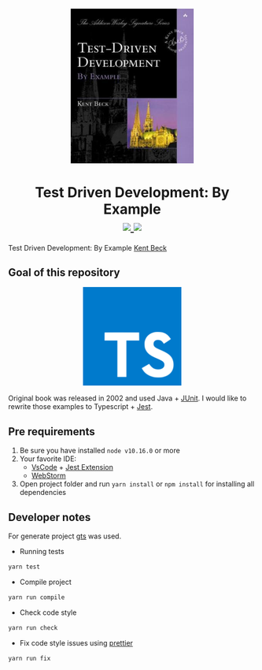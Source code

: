 <p align="center">
  <a href="https://www.amazon.com/Test-Driven-Development-Kent-Beck/dp/0321146530">
    <img alt="TDD " src="/doc/book-cover.jpg" width="250" />
  </a>
</p>
<h1 align="center">
 Test Driven Development: By Example<br>
 <a href="https://travis-ci.org">
    <img src="https://travis-ci.org/artem-galas/tdd-wycash-ts.svg?branch=master">
 </a>
 <a href="https://github.com/google/gts">
    <img src="https://img.shields.io/badge/code%20style-google-blueviolet.svg">
 </a>
</h1>

Test Driven Development: By Example [Kent Beck](https://www.kentbeck.com/)

## Goal of this repository
<p align="center">
  <a href="https://www.typescriptlang.org/">
    <img
      alt="Typescript"
      src="./doc/ts-logo.png"
      width="200"
    />
  </a>
</p>

Original book was released in 2002 and used Java + [JUnit](https://junit.org/junit5/). 
I would like to rewrite those examples to Typescript + [Jest](https://jestjs.io/).

## Pre requirements
1. Be sure you have installed `node v10.16.0` or more
2. Your favorite IDE:
    - [VsCode](https://code.visualstudio.com/) + [Jest Extension](https://marketplace.visualstudio.com/items?itemName=Orta.vscode-jest)
    - [WebStorm](https://www.jetbrains.com/webstorm/)
3. Open project folder and run `yarn install` or `npm install` for installing all dependencies

## Developer notes
For generate project [gts](https://github.com/google/gts) was used.

- Running tests
```bash
yarn test
```
- Compile project
```bash
yarn run compile
```
- Check code style
```bash
yarn run check
```
- Fix code style issues using [prettier](https://prettier.io/)
```bash
yarn run fix
```
